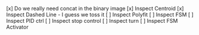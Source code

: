 [x] Do we really need concat in the binary image
[x] Inspect Centroid
[x] Inspect Dashed Line - I guess we toss it
[ ] Inspect Polyfit
[ ] Inspect FSM
[ ] Inspect PID ctrl
[ ] Inspect stop control
[ ] Inspect turn
[ ] Inspect FSM Activator
